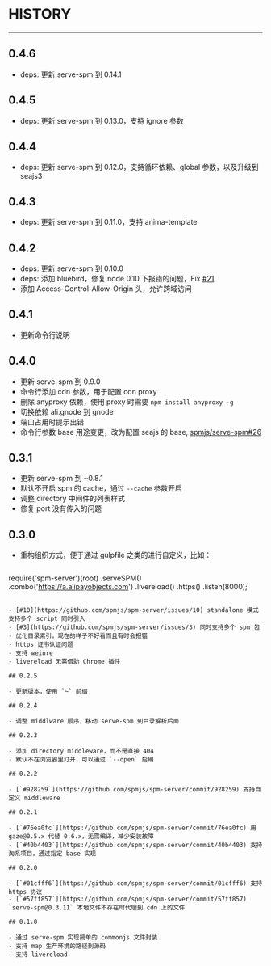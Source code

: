 # HISTORY

---

## 0.4.6

- deps: 更新 serve-spm 到 0.14.1

## 0.4.5

- deps: 更新 serve-spm 到 0.13.0，支持 ignore 参数

## 0.4.4

- deps: 更新 serve-spm 到 0.12.0，支持循环依赖、global 参数，以及升级到 seajs3

## 0.4.3

- deps: 更新 serve-spm 到 0.11.0，支持 anima-template

## 0.4.2

- deps: 更新 serve-spm 到 0.10.0
- deps: 添加 bluebird，修复 node 0.10 下报错的问题，Fix [#21](https://github.com/spmjs/serve-spm/issues/21)
- 添加 Access-Control-Allow-Origin 头，允许跨域访问

## 0.4.1

- 更新命令行说明

## 0.4.0

- 更新 serve-spm 到 0.9.0
- 命令行添加 cdn 参数，用于配置 cdn proxy
- 删除 anyproxy 依赖，使用 proxy 时需要 `npm install anyproxy -g`
- 切换依赖 ali.gnode 到 gnode
- 端口占用时提示出错
- 命令行参数 base 用途变更，改为配置 seajs 的 base, [spmjs/serve-spm#26](https://github.com/spmjs/serve-spm/issues/26)

## 0.3.1

- 更新 serve-spm 到 ~0.8.1
- 默认不开启 spm 的 cache，通过 `--cache` 参数开启
- 调整 directory 中间件的列表样式
- 修复 port 没有传入的问题

## 0.3.0

- 重构组织方式，便于通过 gulpfile 之类的进行自定义，比如：

  ```javascript
require('spm-server')(root)
  .serveSPM()
  .combo('https://a.alipayobjects.com')
  .livereload()
  .https()
  .listen(8000);
```

- [#10](https://github.com/spmjs/spm-server/issues/10) standalone 模式支持多个 script 同时引入
- [#3](https://github.com/spmjs/spm-server/issues/3) 同时支持多个 spm 包
- 优化目录索引，现在的样子不好看而且有时会报错
- https 证书认证问题
- 支持 weinre
- livereload 无需借助 Chrome 插件

## 0.2.5

- 更新版本，使用 `~` 前缀

## 0.2.4

- 调整 middlware 顺序，移动 serve-spm 到目录解析后面

## 0.2.3

- 添加 directory middleware，而不是直接 404
- 默认不在浏览器里打开，可以通过 `--open` 启用

## 0.2.2

- [`#928259`](https://github.com/spmjs/spm-server/commit/928259) 支持自定义 middleware

## 0.2.1

- [`#76ea0fc`](https://github.com/spmjs/spm-server/commit/76ea0fc) 用 gaze@0.5.x 代替 0.6.x，无需编译，减少安装故障
- [`#40b4403`](https://github.com/spmjs/spm-server/commit/40b4403) 支持淘系项目，通过指定 base 实现

## 0.2.0

- [`#01cfff6`](https://github.com/spmjs/spm-server/commit/01cfff6) 支持 https 协议
- [`#57ff857`](https://github.com/spmjs/spm-server/commit/57ff857) `serve-spm@0.3.11` 本地文件不存在时代理到 cdn 上的文件

## 0.1.0

- 通过 serve-spm 实现简单的 commonjs 文件封装
- 支持 map 生产环境的路径到源码
- 支持 livereload


